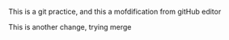 This is a git practice, and this a mofdification from gitHub editor

This is another change, trying merge

